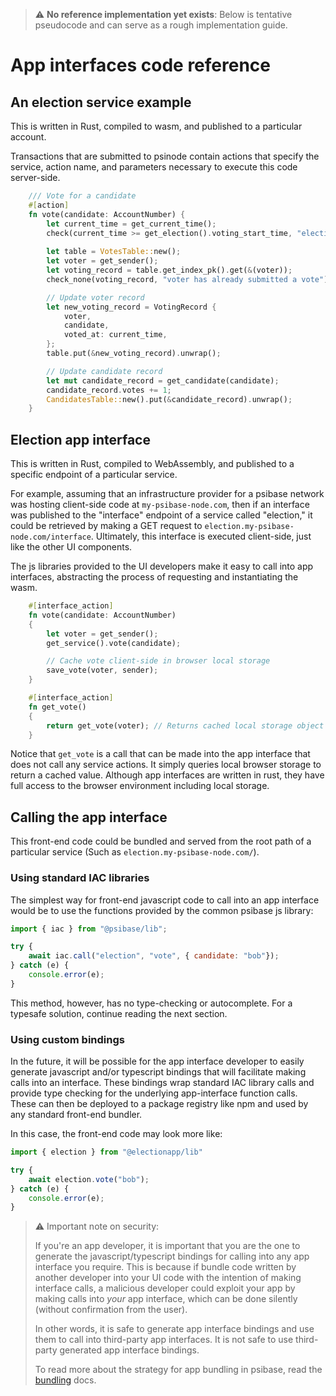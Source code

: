 > ⚠️ **No reference implementation yet exists**: Below is tentative pseudocode and can serve as a rough implementation guide.

# App interfaces code reference

## An election service example

This is written in Rust, compiled to wasm, and published to a particular account.

Transactions that are submitted to psinode contain actions that specify the service, action name, and parameters necessary to execute this code server-side.

```rs
    /// Vote for a candidate
    #[action]
    fn vote(candidate: AccountNumber) {
        let current_time = get_current_time();
        check(current_time >= get_election().voting_start_time, "election has not started");
    
        let table = VotesTable::new();
        let voter = get_sender();
        let voting_record = table.get_index_pk().get(&(voter));
        check_none(voting_record, "voter has already submitted a vote");

        // Update voter record
        let new_voting_record = VotingRecord {
            voter,
            candidate,
            voted_at: current_time,
        };
        table.put(&new_voting_record).unwrap();

        // Update candidate record
        let mut candidate_record = get_candidate(candidate);
        candidate_record.votes += 1;
        CandidatesTable::new().put(&candidate_record).unwrap();
    }
```

## Election app interface

This is written in Rust, compiled to WebAssembly, and published to a specific endpoint of a particular service. 

For example, assuming that an infrastructure provider for a psibase network was hosting client-side code at `my-psibase-node.com`, then if an interface was published to the "interface" endpoint of a service called "election," it could be retrieved by making a GET request to `election.my-psibase-node.com/interface`. Ultimately, this interface is executed client-side, just like the other UI components.

The js libraries provided to the UI developers make it easy to call into app interfaces, abstracting the process of requesting and instantiating the wasm.


```rs
    #[interface_action]
    fn vote(candidate: AccountNumber)
    {
        let voter = get_sender();
        get_service().vote(candidate);

        // Cache vote client-side in browser local storage
        save_vote(voter, sender);
    }

    #[interface_action]
    fn get_vote()
    {
        return get_vote(voter); // Returns cached local storage object
    }
```

Notice that `get_vote` is a call that can be made into the app interface that does not call any service actions. It simply queries local browser storage to return a cached value. Although app interfaces are written in rust, they have full access to the browser environment including local storage.

## Calling the app interface

This front-end code could be bundled and served from the root path of a particular service (Such as `election.my-psibase-node.com/`).

### Using standard IAC libraries

The simplest way for front-end javascript code to call into an app interface would be to use the functions provided by the common psibase js library:

```js
import { iac } from "@psibase/lib";

try {
    await iac.call("election", "vote", { candidate: "bob"});
} catch (e) {
    console.error(e);
}

```

This method, however, has no type-checking or autocomplete. For a typesafe solution, continue reading the next section.

### Using custom bindings

In the future, it will be possible for the app interface developer to easily generate javascript and/or typescript bindings that will facilitate making calls into an interface. These bindings wrap standard IAC library calls and provide type checking for the underlying app-interface function calls. These can then be deployed to a package registry like npm and used by any standard front-end bundler.

In this case, the front-end code may look more like:

```js
import { election } from "@electionapp/lib"

try {
    await election.vote("bob");
} catch (e) {
    console.error(e);
}

```

> ⚠️ Important note on security:
> 
> If you're an app developer, it is important that you are the one to generate the javascript/typescript bindings for calling into any app interface you require. This is because if bundle code written by another developer into your UI code with the intention of making interface calls, a malicious developer could exploit your app by making calls into *your* app interface, which can be done silently (without confirmation from the user).
> 
> In other words, it is safe to generate app interface bindings and use them to call into third-party app interfaces. It is not safe to use third-party generated app interface bindings.
> 
> To read more about the strategy for app bundling in psibase, read the [bundling](../../front-ends/bundling.md) docs.


